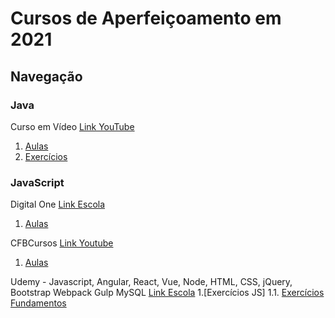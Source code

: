# Cursos de Aperfeiçoamento em 2021

## Navegação

### Java
Curso em Vídeo
[Link YouTube](https://youtube.com/playlist?list=PLHz_AreHm4dkI2ZdjTwZA4mPMxWTfNSpR)
1. [Aulas](/Java/CursoEmVideo/Aulas)
2. [Exercícios](/Java/CursoEmVideo/Tarefas)

### JavaScript
Digital One
[Link Escola](https://digitalinnovation.one/)
1. [Aulas](/JavaScript/DigitalOne_JavaScript)

CFBCursos
[Link Youtube](https://www.youtube.com/playlist?list=PLx4x_zx8csUj3IbPQ4_X5jis_SkCol3eC)
1. [Aulas](/JavaScript/CFBCursos)

Udemy - Javascript, Angular, React, Vue, Node, HTML, CSS, jQuery, Bootstrap Webpack Gulp MySQL
[Link Escola](https://www.udemy.com/)
1.[Exercícios JS]
1.1. [Exercícios Fundamentos](/JavaScript/Udemy-WebCompleto/Exercicios-JS/Fundamentos/)
